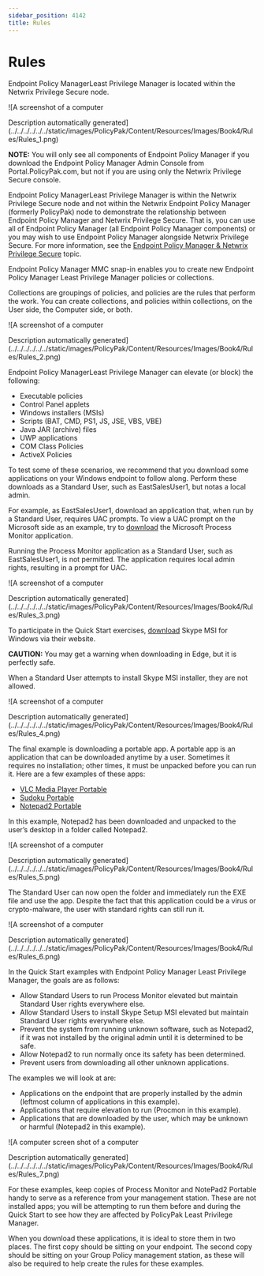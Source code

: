 ```yaml
---
sidebar_position: 4142
title: Rules
---
```


# Rules

Endpoint Policy ManagerLeast Privilege Manager is located within the Netwrix Privilege Secure node.

![A screenshot of a computer

Description automatically generated](../../../../../../static/images/PolicyPak/Content/Resources/Images/Book4/Rules/Rules_1.png)

**NOTE:** You will only see all components of Endpoint Policy Manager if you download the Endpoint Policy Manager Admin Console from Portal.PolicyPak.com, but not if you are using only the Netwrix Privilege Secure console.

Endpoint Policy ManagerLeast Privilege Manager is within the Netwrix Privilege Secure node and not within the Netwrix Endpoint Policy Manager (formerly PolicyPak) node to demonstrate the relationship between Endpoint Policy Manager and Netwrix Privilege Secure. That is, you can use all of Endpoint Policy Manager (all Endpoint Policy Manager components) or you may wish to use Endpoint Policy Manager alongside Netwrix Privilege Secure. For more information, see the [Endpoint Policy Manager & Netwrix Privilege Secure](../../Integration/PrivilegeSecure/Overview "Endpoint Policy Manager & Netwrix Privilege Secure") topic.

Endpoint Policy Manager MMC snap-in enables you to create new Endpoint Policy Manager Least Privilege Manager policies or collections.

Collections are groupings of policies, and policies are the rules that perform the work. You can create collections, and policies within collections, on the User side, the Computer side, or both.

![A screenshot of a computer

Description automatically generated](../../../../../../static/images/PolicyPak/Content/Resources/Images/Book4/Rules/Rules_2.png)

Endpoint Policy ManagerLeast Privilege Manager can elevate (or block) the following:

* Executable policies
* Control Panel applets
* Windows installers (MSIs)
* Scripts (BAT, CMD, PS1, JS, JSE, VBS, VBE)
* Java JAR (archive) files
* UWP applications
* COM Class Policies
* ActiveX Policies

To test some of these scenarios, we recommend that you download some applications on your Windows endpoint to follow along. Perform these downloads as a Standard User, such as EastSalesUser1, but notas a local admin.

For example, as EastSalesUser1, download an application that, when run by a Standard User, requires UAC prompts. To view a UAC prompt on the Microsoft side as an example, try to [download](https://docs.microsoft.com/en-us/sysinternals/downloads/procmon "download ") the Microsoft Process Monitor application.

Running the Process Monitor application as a Standard User, such as EastSalesUser1, is not permitted. The application requires local admin rights, resulting in a prompt for UAC.

![A screenshot of a computer

Description automatically generated](../../../../../../static/images/PolicyPak/Content/Resources/Images/Book4/Rules/Rules_3.png)

To participate in the Quick Start exercises, [download](http://go.skype.com/msi-download "download ") Skype MSI for Windows via their website.

**CAUTION:** You may get a warning when downloading in Edge, but it is perfectly safe.

When a Standard User attempts to install Skype MSI installer, they are not allowed.

![A screenshot of a computer

Description automatically generated](../../../../../../static/images/PolicyPak/Content/Resources/Images/Book4/Rules/Rules_4.png)

The final example is downloading a portable app. A portable app is an application that can be downloaded anytime by a user. Sometimes it requires no installation; other times, it must be unpacked before you can run it. Here are a few examples of these apps:

* [VLC Media Player Portable](https://portableapps.com/apps/music_video/vlc_portable "VLC Media Player Portable")
* [Sudoku Portable](https://portableapps.com/apps/games/sudoku_portable "Sudoku Portable")
* [Notepad2 Portable](https://portableapps.com/apps/development/notepad2_portable "Notepad2 Portable")

In this example, Notepad2 has been downloaded and unpacked to the user’s desktop in a folder called Notepad2.

![A screenshot of a computer

Description automatically generated](../../../../../../static/images/PolicyPak/Content/Resources/Images/Book4/Rules/Rules_5.png)

The Standard User can now open the folder and immediately run the EXE file and use the app. Despite the fact that this application could be a virus or crypto-malware, the user with standard rights can still run it.

![A screenshot of a computer

Description automatically generated](../../../../../../static/images/PolicyPak/Content/Resources/Images/Book4/Rules/Rules_6.png)

In the Quick Start examples with Endpoint Policy Manager Least Privilege Manager, the goals are as follows:

* Allow Standard Users to run Process Monitor elevated but maintain Standard User rights everywhere else.
* Allow Standard Users to install Skype Setup MSI elevated but maintain Standard User rights everywhere else.
* Prevent the system from running unknown software, such as Notepad2, if it was not installed by the original admin until it is determined to be safe.
* Allow Notepad2 to run normally once its safety has been determined.
* Prevent users from downloading all other unknown applications.

The examples we will look at are:

* Applications on the endpoint that are properly installed by the admin (leftmost column of applications in this example).
* Applications that require elevation to run (Procmon in this example).
* Applications that are downloaded by the user, which may be unknown or harmful (Notepad2 in this example).

![A computer screen shot of a computer

Description automatically generated](../../../../../../static/images/PolicyPak/Content/Resources/Images/Book4/Rules/Rules_7.png)

For these examples, keep copies of Process Monitor and NotePad2 Portable handy to serve as a reference from your management station. These are not installed apps; you will be attempting to run them before and during the Quick Start to see how they are affected by PolicyPak Least Privilege Manager.

When you download these applications, it is ideal to store them in two places. The first copy should be sitting on your endpoint. The second copy should be sitting on your Group Policy management station, as these will also be required to help create the rules for these examples.